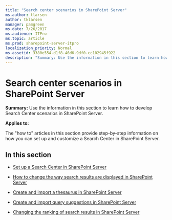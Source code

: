 ```yaml
---
title: "Search center scenarios in SharePoint Server"
ms.author: tlarsen
author: tklarsen
manager: pamgreen
ms.date: 7/26/2017
ms.audience: ITPro
ms.topic: article
ms.prod: sharepoint-server-itpro
localization_priority: Normal
ms.assetid: 3380e554-d1f8-46d6-9df0-cc102945f922
description: "Summary: Use the information in this section to learn how to develop Search Center scenarios in SharePoint Server."
---
```


# Search center scenarios in SharePoint Server

 **Summary:** Use the information in this section to learn how to develop Search Center scenarios in SharePoint Server. 
  
 **Applies to:**
  
The "how to" articles in this section provide step-by-step information on how you can set up and customize a Search Center in SharePoint Server.
  
## In this section

- [Set up a Search Center in SharePoint Server](set-up-a-search-center.md)
    
- [How to change the way search results are displayed in SharePoint Server](how-to-change-the-way-search-results-are-displayed.md)
    
- [Create and import a thesaurus in SharePoint Server](create-and-import-a-thesaurus.md)
    
- [Create and import query suggestions in SharePoint Server](create-and-import-query-suggestions.md)
    
- [Changing the ranking of search results in SharePoint Server](changing-the-ranking-of-search-results.md)
    

